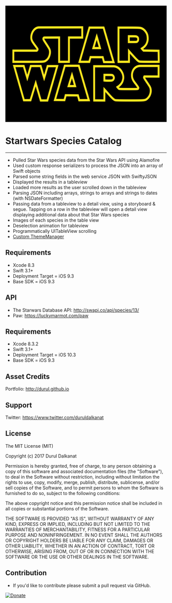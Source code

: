 <p align="center" >
  <img src="https://github.com/durul/Star-Wars-Alamofire/blob/master/star-wars.png" width=600px height=362px alt="Starwars" title="Starwars">
</p>

# Startwars Species Catalog
-------------------------------------------------

- Pulled Star Wars species data from the Star Wars API using Alamofire
- Used custom response serializers to process the JSON into an array of Swift objects
- Parsed some string fields in the web service JSON with SwiftyJSON
- Displayed the results in a tableview
- Loaded more results as the user scrolled down in the tableview
- Parsing JSON including arrays, strings to arrays and strings to dates (with NSDateFormatter)
- Passing data from a tableview to a detail view, using a storyboard & segue. Tapping on a row in the tableview will open a detail view displaying additional data about that Star Wars species
- Images of each species in the table view
- Deselection animation for tableview
- Programmatically UITableView scrolling
- [Custom ThemeManager](https://github.com/durul/DRL-Theme-Manager)


## Requirements
- Xcode 8.3
- Swift 3.1+
- Deployment Target = iOS 9.3
- Base SDK = iOS 9.3


## API
- The Starwars Database API: http://swapi.co/api/species/13/
- Paw: https://luckymarmot.com/paw


## Requirements
- Xcode 8.3.2
- Swift 3.1+
- Deployment Target = iOS 10.3
- Base SDK = iOS 9.3

## Asset Credits
Portfolio: http://durul.github.io


## Support
Twitter: https://www.twitter.com/duruldalkanat


## License
The MIT License (MIT)

Copyright (c) 2017 Durul Dalkanat

Permission is hereby granted, free of charge, to any person obtaining a copy of this software and associated documentation files (the "Software"), to deal in the Software without restriction, including without limitation the rights to use, copy, modify, merge, publish, distribute, sublicense, and/or sell copies of the Software, and to permit persons to whom the Software is furnished to do so, subject to the following conditions:

The above copyright notice and this permission notice shall be included in all copies or substantial portions of the Software.

THE SOFTWARE IS PROVIDED "AS IS", WITHOUT WARRANTY OF ANY KIND, EXPRESS OR IMPLIED, INCLUDING BUT NOT LIMITED TO THE WARRANTIES OF MERCHANTABILITY, FITNESS FOR A PARTICULAR PURPOSE AND NONINFRINGEMENT. IN NO EVENT SHALL THE AUTHORS OR COPYRIGHT HOLDERS BE LIABLE FOR ANY CLAIM, DAMAGES OR OTHER LIABILITY, WHETHER IN AN ACTION OF CONTRACT, TORT OR OTHERWISE, ARISING FROM, OUT OF OR IN CONNECTION WITH THE SOFTWARE OR THE USE OR OTHER DEALINGS IN THE SOFTWARE.


## Contribution
- If you'd like to contribute please submit a pull request via GitHub.

[![Donate][image-1]][1]

[1]:	https://paypal.me/DurulDalkanat

[image-1]:	https://www.paypalobjects.com/en_US/i/btn/btn_donate_LG.gif

